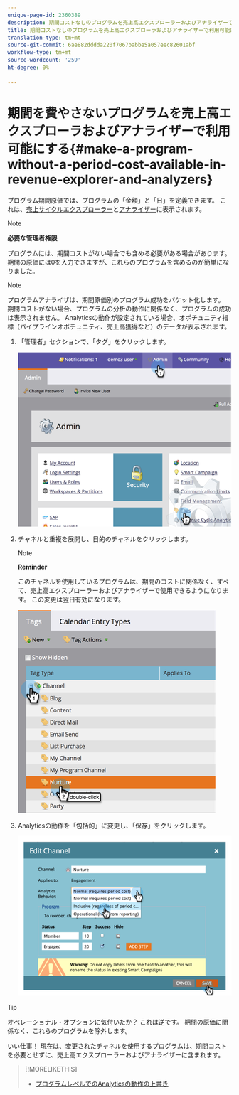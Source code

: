 ```yaml
---
unique-page-id: 2360389
description: 期間コストなしのプログラムを売上高エクスプローラーおよびアナライザーで利用できるようにする — Marketto Docs — 製品ドキュメント
title: 期間コストなしのプログラムを売上高エクスプローラおよびアナライザーで利用可能にする
translation-type: tm+mt
source-git-commit: 6ae882dddda220f7067babbe5a057eec82601abf
workflow-type: tm+mt
source-wordcount: '259'
ht-degree: 0%

---
```



# 期間を費やさないプログラムを売上高エクスプローラおよびアナライザーで利用可能にする{#make-a-program-without-a-period-cost-available-in-revenue-explorer-and-analyzers}

プログラム期間原価では、プログラムの「金額」と「日」を定義できます。 これは、[売上サイクルエクスプローラー](https://docs.marketo.com/display/docs/revenue+cycle+analytics)と[アナライザー](../../../../product-docs/reporting/revenue-cycle-analytics/opportunity-influence-analyzer/tell-the-marketing-story-with-an-opportunity-influence-analyzer.md)に表示されます。

>[!NOTE]
>
>**必要な管理者権限**

プログラムには、期間コストがない場合でも含める必要がある場合があります。 期間の原価には0を入力できますが、これらのプログラムを含めるのが簡単になりました。

>[!NOTE]
>
>プログラムアナライザは、期間原価別のプログラム成功をバケット化します。 期間コストがない場合、プログラムの分析の動作に関係なく、プログラムの成功は表示されません。 Analyticsの動作が設定されている場合、オポチュニティ指標（パイプラインオポチュニティ、売上高獲得など）のデータが表示されます。

1. 「管理者」セクションで、「タグ」をクリックします。

   ![](assets/image2014-9-17-12-3a35-3a32.png)

1. チャネルと重複を展開し、目的のチャネルをクリックします。

   >[!NOTE]
   >
   >**Reminder**
   >
   >このチャネルを使用しているプログラムは、期間のコストに関係なく、すべて、売上高エクスプローラーおよびアナライザーで使用できるようになります。 この変更は翌日有効になります。

   ![](assets/image2014-9-17-12-3a36-3a7.png)

1. Analyticsの動作を「包括的」に変更し、「保存」をクリックします。

   ![](assets/image2014-9-17-12-3a36-3a13.png)

>[!TIP]
>
>オペレーショナル・オプションに気付いたか？ これは逆です。 期間の原価に関係なく、これらのプログラムを除外します。

いい仕事！ 現在は、変更されたチャネルを使用するプログラムは、期間コストを必要とせずに、売上高エクスプローラーおよびアナライザーに含まれます。

>[!MORELIKETHIS]
>
>* [プログラムレベルでのAnalyticsの動作の上書き](override-analytics-behavior-at-the-program-level.md)

>



